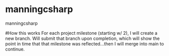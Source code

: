 # manningcsharp
manningcsharp

#How this works
For each project milestone (starting w/ 2), I will create a new branch. Will submit that branch upon completion, which will show the point in time that that milestone was reflected...then I will merge into main to continue.
